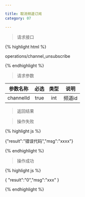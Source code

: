 ```yaml
---

title: 取消频道订阅
category: 07

---
```


> 请求接口

{% highlight html %}

operations/channel_unsubscribe

{% endhighlight %}

> 请求参数

|参数名称			|必选		|类型		|说明									
|-------------------|:---------:|:---------:|--------------------------------------------
|channelId			|true		|int		|频道id


> 返回结果

> 操作失败

{% highlight js %}

{"result":"错误代码","msg":"xxxx"}

{% endhighlight %}

> 操作成功

{% highlight js %}

{
	"result":"0","msg":"xxx"
}

{% endhighlight %}
